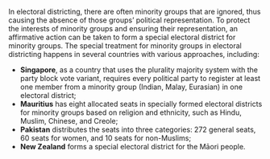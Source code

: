 In electoral districting, there are often minority groups that are ignored, thus causing the absence of those groups’ political representation. To protect the interests of minority groups and ensuring their representation, an affirmative action can be taken to form a special electoral district for minority groups. The special treatment for minority groups in electoral districting happens in several countries with various approaches, including: 

- **Singapore**, as a country that uses the plurality majority system with the party block vote variant, requires every political party to register at least one member from a minority group (Indian, Malay, Eurasian) in one electoral district;
- **Mauritius** has eight allocated seats in specially formed electoral districts for minority groups based on religion and ethnicity, such as Hindu, Muslim, Chinese, and Creole;
- **Pakistan** distributes the seats into three categories: 272 general seats, 60 seats for women, and 10 seats for non-Muslims;
- **New Zealand** forms a special electoral district for the Māori people.
